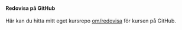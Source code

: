#### Redovisa på GitHub

Här kan du hitta mitt eget kursrepo [om/redovisa](https://github.com/SannaFielding/design) för kursen på GitHub.
